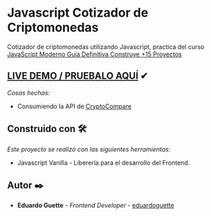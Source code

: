 # Javascript Cotizador de Criptomonedas
Cotizador de criptomonedas utilizando Javascript, practica del curso [JavaScript Moderno Guía Definitiva Construye +15 Proyectos](https://www.udemy.com/course/javascript-moderno-guia-definitiva-construye-10-proyectos/)
 
## [LIVE DEMO / PRUEBALO AQUÍ](https://eduardoguette.github.io/cotizador-criptomonedas/) ✔

_Cosas hechas:_

- Consumiendo la API de [CryptoCompare](https://min-api.cryptocompare.com/documentation)
 
## Construido con 🛠️

_Este proyecto se realizó con las siguientes herramientas:_

- Javascript Vanilla - Liberería para el desarrollo del Frontend.

## Autor ✒️
- **Eduardo Guette** - _Frontend Developer_ - [eduardoguette](https://github.com/eduardoguette)
